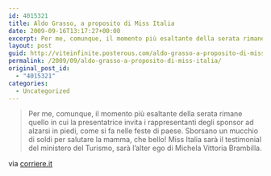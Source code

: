 ```yaml
---
id: 4015321
title: Aldo Grasso, a proposito di Miss Italia
date: 2009-09-16T13:17:27+00:00
excerpt: Per me, comunque, il momento più esaltante della serata rimane quello in cui la presentatrice invita i rappresentanti degli sponsor ad alzarsi in piedi, come si fa nelle feste di pae se. Sborsano un mucchio di soldi per salutare la mamma, che be...
layout: post
guid: http://viteinfinite.posterous.com/aldo-grasso-a-proposito-di-miss-italia
permalink: /2009/09/aldo-grasso-a-proposito-di-miss-italia/
original_post_id:
  - "4015321"
categories:
  - Uncategorized
---
```

<div class="posterous_bookmarklet_entry">
  <blockquote class="posterous_short_quote">
    <p>
      Per me, comunque, il momento più esaltante della serata rimane quello in cui la presentatrice invita i rappresentanti degli sponsor ad alzarsi in piedi, come si fa nelle feste di pae­se. Sborsano un mucchio di soldi per salutare la mamma, che bello! Miss Italia sarà il testimonial del ministero del Tu­rismo, sarà l’alter ego di Michela Vittoria Brambilla.
    </p>
  </blockquote>
  
  <div class="posterous_quote_citation">
    via <a href="http://www.corriere.it/spettacoli/09_settembre_16/Mazza_in_prima_fila_come_Del_Noce_aldo_grasso_36ddedf4-a281-11de-a7b6-00144f02aabc.shtml">corriere.it</a>
  </div>
</div>